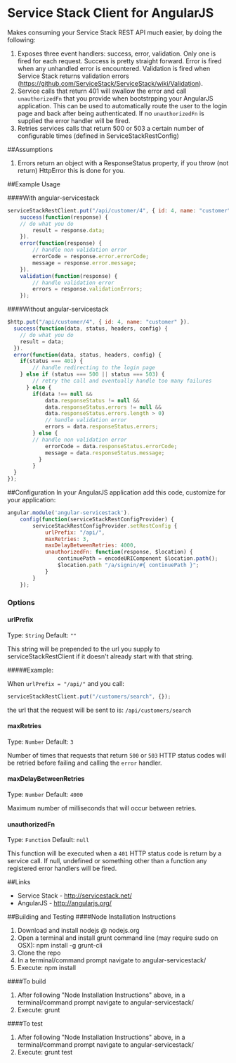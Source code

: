 Service Stack Client for AngularJS
==============

Makes consuming your Service Stack REST API much easier, by doing the following:

1. Exposes three event handlers: success, error, validation. Only one is fired for each request. Success is pretty straight forward. Error is fired when any unhandled error is encountered. Validation is fired when Service Stack returns validation errors (https://github.com/ServiceStack/ServiceStack/wiki/Validation).
2. Service calls that return 401 will swallow the error and call `unauthorizedFn` that you provide when bootstrpping your AngularJS application. This can be used to automatically route the user to the login page and back after being authenticated. If no `unauthorizedFn` is supplied the error handler will be fired.
3. Retries services calls that return 500 or 503 a certain number of configurable times (defined in ServiceStackRestConfig)

##Assumptions
1. Errors return an object with a ResponseStatus property, if you throw (not return) HttpError this is done for you.

##Example Usage

####With angular-servicestack
```javascript
serviceStackRestClient.put("/api/customer/4", { id: 4, name: "customer" }).
	success(function(response) {
  	// do what you do
		result = response.data;
	}).
	error(function(response) {
		// handle non validation error
		errorCode = response.error.errorCode;
		message = response.error.message;
	}).
	validation(function(response) {
		// handle validation error
		errors = response.validationErrors;
	});
```

####Without angular-servicestack
```javascript
$http.put("/api/customer/4", { id: 4, name: "customer" }).
  success(function(data, status, headers, config) {
  	// do what you do
  	result = data;
  }).
  error(function(data, status, headers, config) {
  	if(status === 401) {
  		// handle redirecting to the login page
    } else if (status === 500 || status === 503) {
    	// retry the call and eventually handle too many failures
	  } else {
	  	if(data !== null && 
	  		data.responseStatus != null && 
	  		data.responseStatus.errors != null && 
	  		data.responseStatus.errors.length > 0)
	  		// handle validation error
	  		errors = data.responseStatus.errors;
	  	} else {
	  	// handle non validation error
	  		errorCode = data.responseStatus.errorCode;
	  		message = data.responseStatus.message;
		  }
		}
  }
});
```

##Configuration
In your AngularJS application add this code, customize for your application:
```javascript
angular.module('angular-servicestack').
	config(function(serviceStackRestConfigProvider) {
		serviceStackRestConfigProvider.setRestConfig {
			urlPrefix: "/api/",
			maxRetries: 3,
			maxDelayBetweenRetries: 4000,
			unauthorizedFn: function(response, $location) { 
				continuePath = encodeURIComponent $location.path();
				$location.path "/a/signin/#{ continuePath }";
			}
		}
	});
```

### Options

#### urlPrefix
Type: `String`
Default: `""`

This string will be prepended to the url you supply to serviceStackRestClient if it doesn't already start with that string.

#####Example:

When `urlPrefix = "/api/"` and you call:
```js
serviceStackRestClient.put("/customers/search", {});
```
the url that the request will be sent to is: `/api/customers/search`

#### maxRetries
Type: `Number`
Default: `3`

Number of times that requests that return `500` or `503` HTTP status codes will be retried before failing and calling the `error` handler.

#### maxDelayBetweenRetries
Type: `Number`
Default: `4000`

Maximum number of milliseconds that will occur between retries.

#### unauthorizedFn
Type: `Function`
Default: `null`

This function will be executed when a `401` HTTP status code is return by a service call. If null, undefined or something other than a function any registered error handlers will be fired.


##Links
+ Service Stack - http://servicestack.net/
+ AngularJS - http://angularjs.org/


##Building and Testing
####Node Installation Instructions
1.  Download and install nodejs @ nodejs.org
2.  Open a terminal and install grunt command line (may require sudo on OSX): npm install -g grunt-cli
3.  Clone the repo
4.  In a terminal/command prompt navigate to angular-servicestack/
5.  Execute: npm install


####To build
1. After following "Node Installation Instructions" above, in a terminal/command prompt navigate to angular-servicestack/
2. Execute: grunt


####To test
1. After following "Node Installation Instructions" above, in a terminal/command prompt navigate to angular-servicestack/
2. Execute: grunt test